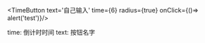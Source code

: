 <TimeButton text='自己输入' time={6} radius={true} onClick={()=> alert('test')}/>

time: 倒计时时间
text: 按钮名字
